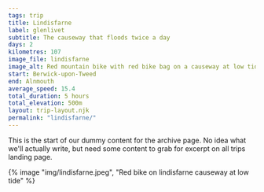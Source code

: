 ```yaml
---
tags: trip
title: Lindisfarne
label: glenlivet
subtitle: The causeway that floods twice a day
days: 2
kilometres: 107
image_file: lindisfarne
image_alt: Red mountain bike with red bike bag on a causeway at low tide, sand rippling away from the paved road
start: Berwick-upon-Tweed
end: Alnmouth
average_speed: 15.4
total_duration: 5 hours
total_elevation: 500m
layout: trip-layout.njk
permalink: "lindisfarne/"
---
```


This is the start of our dummy content for the archive page.<!-- excerpt --> No idea what we'll actually write, but need some content to grab for excerpt on all trips landing page.

{% image "img/lindisfarne.jpeg", "Red bike on lindisfarne causeway at low tide" %}
